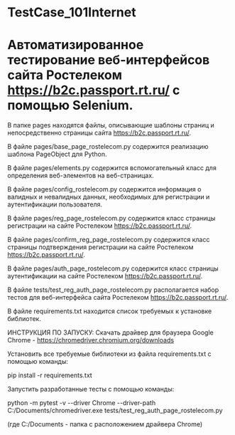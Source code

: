 # TestCase_101Internet
# Автоматизированное тестирование веб-интерфейсов сайта Ростелеком https://b2c.passport.rt.ru/ с помощью Selenium.
В папке pages находятся файлы, описывающие шаблоны страниц и непосредственно страницы сайта https://b2c.passport.rt.ru/.

В файле pages/base_page_rostelecom.py содержится реализацию шаблона PageObject для Python.

В файле pages/elements.py содержится вспомогательный класс для определения веб-элементов на веб-страницах.

В файле pages/config_rostelecom.py содержится информация о валидных и невалидных данных, необходимых для регистрации и аутентификации пользователя.

В файле pages/reg_page_rostelecom.py содержится класс страницы регистрации на сайте Ростелеком https://b2c.passport.rt.ru/.

В файле pages/confirm_reg_page_rostelecom.py содержится класс страницы подтверждения регистрации на сайте Ростелеком https://b2c.passport.rt.ru/.

В файле pages/auth_page_rostelecom.py содержится класс страницы аутентификации на сайте Ростелеком https://b2c.passport.rt.ru/.

В файле tests/test_reg_auth_page_rostelecom.py располагается набор тестов для веб-интерфейса сайта Ростелеком https://b2c.passport.rt.ru/.

В файле requirements.txt находится список требуемых к установке библиотек.

ИНСТРУКЦИЯ ПО ЗАПУСКУ:
Скачать драйвер для браузера Google Chrome - https://chromedriver.chromium.org/downloads

Установить все требуемые библиотеки из файла requirements.txt с помощью команды:

pip install -r requirements.txt

Запустить разработанные тесты с помощью команды:

python -m pytest -v --driver Chrome --driver-path C:/Documents/chromedriver.exe tests/test_reg_auth_page_rostelecom.py

(где C:/Documents - папка с расположением драйвера Chrome)
